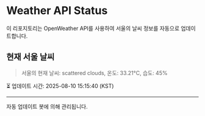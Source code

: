 
# Weather API Status

이 리포지토리는 OpenWeather API를 사용하여 서울의 날씨 정보를 자동으로 업데이트합니다.

## 현재 서울 날씨
> 서울의 현재 날씨: scattered clouds, 온도: 33.21°C, 습도: 45%

⏳ 업데이트 시간: 2025-08-10 15:15:40 (KST)

---
자동 업데이트 봇에 의해 관리됩니다.
